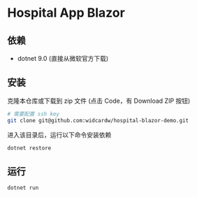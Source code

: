 # Hospital App Blazor

## 依赖

- dotnet 9.0 (直接从微软官方下载)

## 安装

克隆本仓库或下载到 zip 文件 (点击 Code，有 Download ZIP 按钮)

```sh
# 需要配置 ssh key
git clone git@github.com:widcardw/hospital-blazor-demo.git
```

进入该目录后，运行以下命令安装依赖

```sh
dotnet restore
```

## 运行

```sh
dotnet run
```


